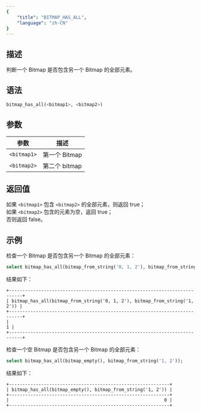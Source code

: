 ```yaml
---
{
    "title": "BITMAP_HAS_ALL",
    "language": "zh-CN"
}
---
```


## 描述

判断一个 Bitmap 是否包含另一个 Bitmap 的全部元素。

## 语法

```sql
bitmap_has_all(<bitmap1>, <bitmap2>)
```

## 参数

| 参数        | 描述         |
|-----------|------------|
| `<bitmap1>` | 第一个 Bitmap |
| `<bitmap2>` | 第二个 bitmap |


## 返回值

如果 `<bitmap1>` 包含 `<bitmap2>` 的全部元素，则返回 true；  
如果 `<bitmap2>` 包含的元素为空，返回 true；  
否则返回 false。

## 示例

检查一个 Bitmap 是否包含另一个 Bitmap 的全部元素：

```sql
select bitmap_has_all(bitmap_from_string('0, 1, 2'), bitmap_from_string('1, 2'));
```

结果如下：

```text
+---------------------------------------------------------------------------+
| bitmap_has_all(bitmap_from_string('0, 1, 2'), bitmap_from_string('1, 2')) |
+---------------------------------------------------------------------------+
|                                                                         1 |
+---------------------------------------------------------------------------+
```

检查一个空 Bitmap 是否包含另一个 Bitmap 的全部元素：

```sql
select bitmap_has_all(bitmap_empty(), bitmap_from_string('1, 2'));
```

结果如下：

```text
+------------------------------------------------------------+
| bitmap_has_all(bitmap_empty(), bitmap_from_string('1, 2')) |
+------------------------------------------------------------+
|                                                          0 |
+------------------------------------------------------------+
```
